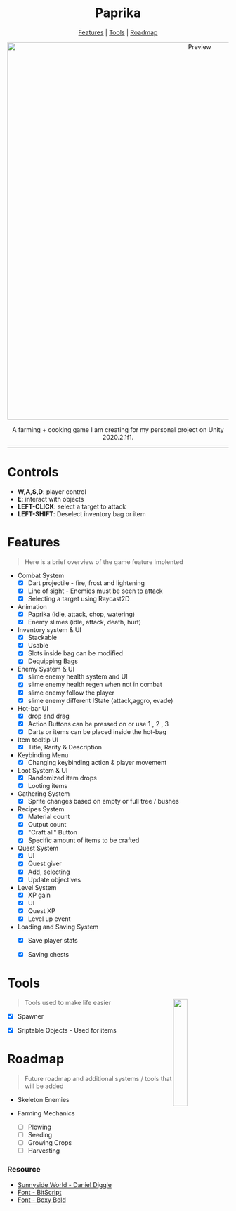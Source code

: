<h1 align="center">Paprika</h1>
  
<p align="center">
  <a href="#features">Features</a> |
  <a href="#tools">Tools</a> |
  <a href="#roadmap">Roadmap</a>
</p>

<p align="center">
  <img alt="Preview" width="860" alt="preview" src="https://user-images.githubusercontent.com/26191487/109257610-85fb4900-77c6-11eb-8691-f9d22cc30f35.gif">
<p align="center">

<p align="center">A farming + cooking game I am creating for my personal project on Unity 2020.2.1f1.</p>

---

# Controls

* **W,A,S,D**: player control
* **E**: interact with objects
* **LEFT-CLICK**: select a target to attack
* **LEFT-SHIFT**: Deselect inventory bag or item


# Features

> Here is a brief overview of the game feature implented

* Combat System
    - [x] Dart projectile - fire, frost and lightening 
    - [x] Line of sight - Enemies must be seen to attack
    - [x] Selecting a target using Raycast2D

* Animation 
    - [x] Paprika (idle, attack, chop, watering)
    - [x] Enemy slimes (idle, attack, death, hurt)

* Inventory system & UI 
    - [x] Stackable 
    - [x] Usable 
    - [x] Slots inside bag can be modified
    - [x] Dequipping Bags

* Enemy System & UI
    - [x] slime enemy health system and UI
    - [x] slime enemy health regen when not in combat
    - [x] slime enemy follow the player
    - [x] slime enemy different IState (attack,aggro, evade)

* Hot-bar UI 
    - [x] drop and drag
    - [x] Action Buttons can be pressed on or use 1 , 2 , 3
    - [x] Darts or items can be placed inside the hot-bag

* Item tooltip UI
    - [x] Title, Rarity & Description

* Keybinding Menu
    - [x] Changing keybinding action & player movement

* Loot System & UI
    - [x] Randomized item drops
    - [x] Looting items 

* Gathering System
    - [x] Sprite changes based on empty or full tree / bushes

* Recipes System
    - [x] Material count
    - [x] Output count
    - [x] "Craft all" Button
    - [x] Specific amount of items to be crafted

* Quest System
    - [x] UI
    - [x] Quest giver
    - [x] Add, selecting 
    - [x] Update objectives

* Level System
    - [x] XP gain
    - [x] UI
    - [x] Quest XP
    - [x] Level up event

* Loading and Saving System
    - [x] Save player stats
    - [x] Saving chests


# Tools 

<img align="right" width="25%"  src="https://user-images.githubusercontent.com/26191487/105654564-44f0db80-5e8c-11eb-9e1d-967ce618c8e1.JPG" ></img>

> Tools used to make life easier

- [x] Spawner
- [x] Sriptable Objects - Used for items


# Roadmap

> Future roadmap and additional systems / tools that will be added

* Skeleton Enemies

* Farming Mechanics 
    - [ ] Plowing
    - [ ] Seeding
    - [ ] Growing Crops
    - [ ] Harvesting

### Resource
* [Sunnyside World - Daniel Diggle](https://itch.store/assets/other/boxy-bold-font/)
* [Font - BitScript](https://opengameart.org/content/bitscript-true-type-font)
* [Font - Boxy Bold](https://itch.store/assets/other/boxy-bold-font/)


